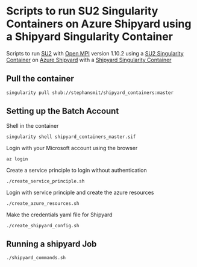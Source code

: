 # Scripts to run SU2 Singularity Containers on Azure Shipyard using a Shipyard Singularity Container

Scripts to run [SU2](https://su2code.github.io/) with [Open MPI](https://www.open-mpi.org/) version 1.10.2 using a [SU2 Singularity Container](https://github.com/stephansmit/su2_containers) on [Azure Shipyard](https://batch-shipyard.readthedocs.io/en/latest/00-introduction/") with a [Shipyard Singularity Container](https://github.com/stephansmit/shipyard_containers)

## Pull the container
~~~~
singularity pull shub://stephansmit/shipyard_containers:master
~~~~

## Setting up the Batch Account
Shell in the container
~~~~
singularity shell shipyard_containers_master.sif 
~~~~

Login with your Microsoft account using the browser
~~~~
az login
~~~~

Create a service principle to login without authentication
~~~~
./create_service_principle.sh
~~~~

Login with service principle and create the azure resources
~~~~
./create_azure_resources.sh
~~~~


Make the credentials yaml file for Shipyard
~~~~
./create_shipyard_config.sh
~~~~

## Running a shipyard Job

~~~
./shipyard_commands.sh
~~~

